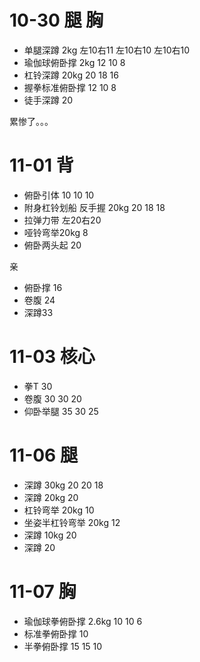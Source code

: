 # 10-30 腿 胸

* 单腿深蹲 2kg 左10右11 左10右10 左10右10
* 瑜伽球俯卧撑 2kg 12 10 8
* 杠铃深蹲 20kg 20 18 16
* 握拳标准俯卧撑 12 10 8
* 徒手深蹲 20

累惨了。。。

# 11-01 背

* 俯卧引体 10 10 10
* 附身杠铃划船 反手握 20kg 20 18 18
* 拉弹力带 左20右20
* 哑铃弯举20kg 8 
* 俯卧两头起 20

亲

* 俯卧撑 16
* 卷腹 24
* 深蹲33 

# 11-03 核心

* 拳T 30
* 卷腹 30 30 20
* 仰卧举腿 35 30 25

# 11-06 腿

* 深蹲 30kg 20 20 18
* 深蹲 20kg 20 
* 杠铃弯举 20kg 10 
* 坐姿半杠铃弯举 20kg 12
* 深蹲 10kg 20
* 深蹲 20

# 11-07 胸

* 瑜伽球拳俯卧撑 2.6kg 10 10 6
* 标准拳俯卧撑 10 
* 半拳俯卧撑 15 15 10
